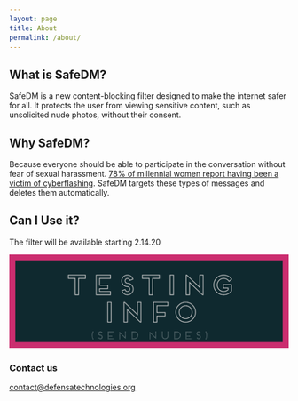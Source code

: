 ```yaml
---
layout: page
title: About
permalink: /about/
---
```

## What is SafeDM?

SafeDM is a new content-blocking filter designed to make the internet safer for all. It protects the user from viewing sensitive content, such as unsolicited nude photos, without their consent.

## Why SafeDM?

Because everyone should be able to participate in the conversation without fear of sexual harassment. [78% of millennial women report having been a victim of cyberflashing](https://today.yougov.com/topics/lifestyle/articles-reports/2017/10/09/53-millennial-women-have-received-dick-pic). SafeDM targets these types of messages and deletes them automatically.

## Can I Use it?
The filter will be available starting 2.14.20

[![testing information](/images/testing.png)](/testing/)


### Contact us

[contact@defensatechnologies.org](mailto:contact@defensatechnologies.org)